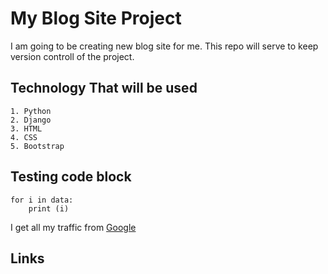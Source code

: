 My Blog Site Project
====================

I am going to be creating new blog site for me. This repo will serve to keep version controll of the project. 

Technology That will be used
----------------------------

    1. Python
    2. Django
    3. HTML
    4. CSS
    5. Bootstrap

Testing code block
------------------

    for i in data:
        print (i)


I get all my traffic from [Google][]


Links
-----

[Google]:   www.google.com/ "Google"

